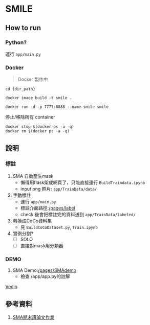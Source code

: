 # SMILE
## How to run

### Python?

運行 `app/main.py`



### Docker
>Docker 製作中

```shell
cd {dir_path}
```

```shell
docker image build -t smile .
```
```shell
docker run -d -p 7777:8888 --name smile smile
```

停止/移除所有 container
```shell
docker stop $(docker ps -a -q)
docker rm $(docker ps -a -q)
```

## 說明
### 標註
1. SMA 自動產生mask
    - 懶得用flask架成網頁了，只能直接運行 `BuildTraindata.ipynb`
    - input png 照片: `app/TrainData/data/`
1. 手動標註
    - 運行 `app/main.py`
    - 標註介面路徑:[/pages/label](/pages/label)
    - check 後會把標註完的資料送到 `app/TrainData/labeled/`
2. 轉換成CoCo資料集
    - 見 `BuildCoCoDataset.py`, `Train.ipynb`
1. 實例分割?
    - [ ] SOLO
    - [ ] 直接對mask用分類器

### DEMO

1. SMA Demo:[/pages/SMAdemo](/pages/SMAdemo)
    - 檢查 /app/app.py的註解



[Vedio](https://user-images.githubusercontent.com/106435999/236290831-b03c69f1-92e4-4398-9301-e7288f5ceb6f.mp4)

## 參考資料

1. [SMA期末讀論文作業](https://github.com/hsiu-chan/SMILE/blob/main/Document/%E8%AE%80SMA.pdf)
